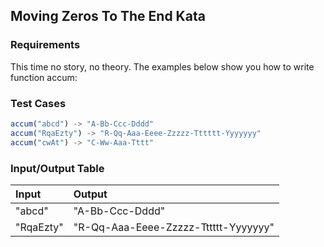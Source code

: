 ## Moving Zeros To The End Kata

### Requirements 

This time no story, no theory. The examples below show you how to write function accum:

### Test Cases

```JavaScript
accum("abcd") -> "A-Bb-Ccc-Dddd"
accum("RqaEzty") -> "R-Qq-Aaa-Eeee-Zzzzz-Tttttt-Yyyyyyy"
accum("cwAt") -> "C-Ww-Aaa-Tttt"
```

### Input/Output Table

| Input      | Output |
| :----------| :----- |
| "abcd" | "A-Bb-Ccc-Dddd"  |
| "RqaEzty" | "R-Qq-Aaa-Eeee-Zzzzz-Tttttt-Yyyyyyy"  |
